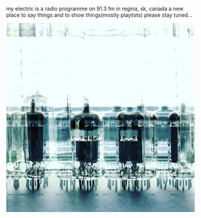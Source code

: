 
my electric is a radio programme on 91.3 fm in regina, sk, canada
a new place to say things and to show things(mostly playlists)
    please stay tuned...

![site banner](images/site_img2.jpeg)
